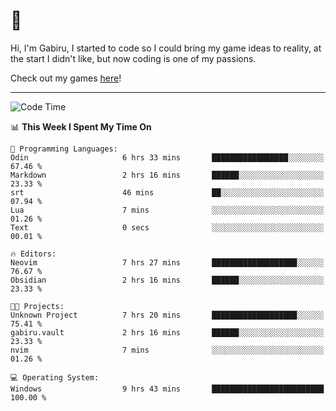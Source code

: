 # 🐀

Hi, I'm Gabiru, I started to code so I could bring my game ideas to reality, at the start I didn't like, but now coding is one of my passions.

Check out my games [here](https://gabiru.art/projetos/)!

---

<!--START_SECTION:waka-->
![Code Time](http://img.shields.io/badge/Code%20Time-560%20hrs%2037%20mins-blue)

📊 **This Week I Spent My Time On** 

```text
💬 Programming Languages: 
Odin                     6 hrs 33 mins       █████████████████░░░░░░░░   67.46 % 
Markdown                 2 hrs 16 mins       ██████░░░░░░░░░░░░░░░░░░░   23.33 % 
srt                      46 mins             ██░░░░░░░░░░░░░░░░░░░░░░░   07.94 % 
Lua                      7 mins              ░░░░░░░░░░░░░░░░░░░░░░░░░   01.26 % 
Text                     0 secs              ░░░░░░░░░░░░░░░░░░░░░░░░░   00.01 % 

🔥 Editors: 
Neovim                   7 hrs 27 mins       ███████████████████░░░░░░   76.67 % 
Obsidian                 2 hrs 16 mins       ██████░░░░░░░░░░░░░░░░░░░   23.33 % 

🐱‍💻 Projects: 
Unknown Project          7 hrs 20 mins       ███████████████████░░░░░░   75.41 % 
gabiru.vault             2 hrs 16 mins       ██████░░░░░░░░░░░░░░░░░░░   23.33 % 
nvim                     7 mins              ░░░░░░░░░░░░░░░░░░░░░░░░░   01.26 % 

💻 Operating System: 
Windows                  9 hrs 43 mins       █████████████████████████   100.00 % 
```


<!--END_SECTION:waka-->
